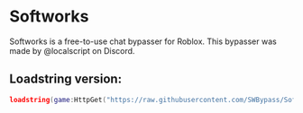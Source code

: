 # Softworks

Softworks is a free-to-use chat bypasser for Roblox. This bypasser was made by @localscript on Discord.

## Loadstring version:
```lua
loadstring(game:HttpGet("https://raw.githubusercontent.com/SWBypass/Softworks/refs/heads/main/Softworks.lua"))()
```
